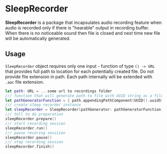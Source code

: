# SleepRecorder

**SleepRecorder** is a package that incapsulates audio recording feature when audio is recorded only if there is "hearable" output in recording buffer. When there is no noticeable sound then file is closed and next time new file will be automatically generated. 

## Usage

`SleepRecorder` object requires only one input - function of type `() -> URL` that provides full path to location for each potentially created file. Do not provide file extension in path. Each path internally will be extended with ``.aac`` file extension.

```swift
let path: URL = ...some url to recordings folder 
/// function that will generate path to file with UUID string as a file name
let pathGeneratorFunction = { path.appendingPathComponent(UUID().uuidString) }
/// create sleep recorder instance
let sleepRecorder = SleepRecorder(pathGenerator: pathGeneratorFunction)
/// tell to do preparation
sleepRecorder.prepare()
/// start recording session
sleepRecorder.run()
/// pause recoring sessiion
sleepRecorder.pause()
/// stop recording session
sleepRecorder.finish()
```





